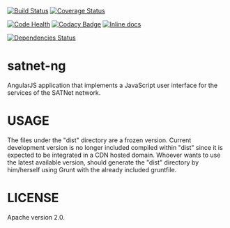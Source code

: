 <!--
[![Circle CI](https://circleci.com/gh/satnet-project/satnet-ng.svg?style=shield)](https://circleci.com/gh/satnet-project/satnet-ng)
-->

[![Build Status](https://travis-ci.org/satnet-project/server.svg?branch=master)](https://travis-ci.org/satnet-project/server)
[![Coverage Status](https://coveralls.io/repos/satnet-project/satnet-ng/badge.svg)](https://coveralls.io/r/satnet-project/satnet-ng)

[![Code Health](https://landscape.io/github/satnet-project/satnet-ng/master/landscape.svg?style=flat)](https://landscape.io/github/satnet-project/satnet-ng/master)
[![Codacy Badge](https://www.codacy.com/project/badge/cf2f7e18001244ab96137cd71806385e)](https://www.codacy.com/app/rtubiopa/satnet-ng)
[![Inline docs](http://inch-ci.org/github/satnet-project/satnet-ng.png)](http://inch-ci.org/github/satnet-project/satnet-ng)

[![Dependencies Status](https://david-dm.org/satnet-project/satnet-ng/dev-status.svg)](https://david-dm.org/satnet-project/satnet-ng#info=devDependencies)

satnet-ng
================
AngularJS application that implements a JavaScript user interface for the services of the SATNet network.

USAGE
================
The files under the "dist" directory are a frozen version. Current development version is no longer included compiled within "dist" since it is expected to be integrated in a CDN hosted domain. Whoever wants to use the latest available version, should generate the "dist" directory by him/herself using Grunt with the already included gruntfile.

LICENSE
================
Apache version 2.0.
